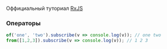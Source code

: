 Оффициальный туториал  [RxJS]([http://reactivex.io/rxjs/manual/tutorial.html](http://reactivex.io/rxjs/manual/tutorial.html))


### Операторы
```ts
of('one', 'two').subscribe(v => console.log(v)); // one two
from([1,2,3]).subscribe(v => console.log(v)); // 1 2 3
```

<!--stackedit_data:
eyJoaXN0b3J5IjpbMjAwMjg5NzI1MywtMTU0MzEyNTY0NywxMD
Y4ODY1NDgzLDczMDk5ODExNl19
-->